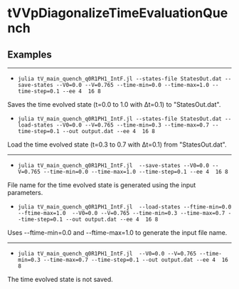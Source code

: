 # tVVpDiagonalizeTimeEvaluationQuench

## Examples
- - - -
* `julia tV_main_quench_q0R1PH1_IntF.jl --states-file StatesOut.dat --save-states --V0=0.0 --V=0.765 --time-min=0.0 --time-max=1.0 --time-step=0.1 --ee 4  16 8`

Saves the time evolved state (t=0.0 to 1.0 with Δt=0.1) to "StatesOut.dat".

* `julia tV_main_quench_q0R1PH1_IntF.jl --states-file StatesOut.dat --load-states --V0=0.0 --V=0.765 --time-min=0.3 --time-max=0.7 --time-step=0.1 --out output.dat --ee 4  16 8`

Load the time evolved state (t=0.3 to 0.7 with Δt=0.1) from "StatesOut.dat".
- - - -

* `julia tV_main_quench_q0R1PH1_IntF.jl  --save-states --V0=0.0 --V=0.765 --time-min=0.0 --time-max=1.0 --time-step=0.1 --ee 4  16 8`

File name for the time evolved state is generated using the input parameters.

* `julia tV_main_quench_q0R1PH1_IntF.jl  --load-states --ftime-min=0.0 --ftime-max=1.0  --V0=0.0 --V=0.765 --time-min=0.3 --time-max=0.7 --time-step=0.1 --out output.dat --ee 4  16 8`

Uses --ftime-min=0.0 and --ftime-max=1.0  to generate the input file name.
- - - -

* `julia tV_main_quench_q0R1PH1_IntF.jl  --V0=0.0 --V=0.765 --time-min=0.3 --time-max=0.7 --time-step=0.1 --out output.dat --ee 4  16 8`

The time evolved state is not saved.

